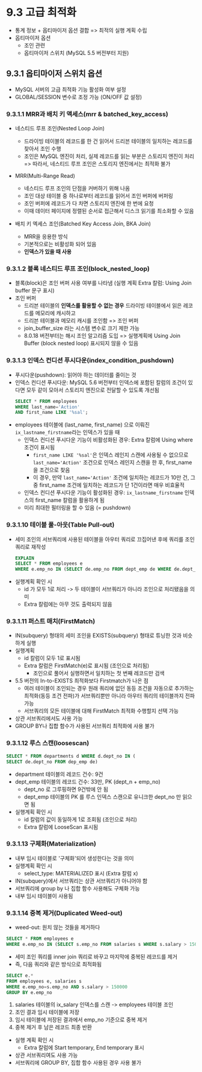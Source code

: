 # 9.3 고급 최적화
- 통계 정보 + 옵티마이저 옵션 결합 => 최적의 실행 계획 수립
- 옵티마이저 옵션
    - 조인 관련
    - 옵티마이저 스위치 (MySQL 5.5 버전부터 지원)

## 9.3.1 옵티마이저 스위치 옵션
- MySQL 서버의 고급 최적화 기능 활성화 여부 설정
- GLOBAL/SESSION 변수로 조정 가능 (ON/OFF 값 설정)

### 9.3.1.1 MRR과 배치 키 액세스(mrr & batched_key_access)
- 네스티드 루프 조인(Nested Loop Join)
    - 드라이빙 테이블의 레코드를 한 건 읽어서 드리븐 테이블의 일치하는 레코드를 찾아서 조인 수행
    - 조인은 MySQL 엔진이 처리, 실제 레코드를 읽는 부분은 스토리지 엔진이 처리
        => 따라서, 네스티드 루프 조인은 스토리지 엔진에서는 최적화 불가

- MRR(Multi-Range Read)
    - 네스티드 루프 조인의 단점을 커버하기 위해 나옴
    - 조인 대상 테이블 중 하나로부터 레코드를 읽어서 조인 버퍼에 버퍼링
    - 조인 버퍼에 레코드가 다 차면 스토리지 엔진에 한 번에 요청
    - 이때 데이터 페이지에 정렬된 순서로 접근해서 디스크 읽기를 최소화할 수 있음

- 배치 키 엑세스 조인(Batched Key Access Join, BKA Join)
    - MRR을 응용한 방식
    - 기본적으로는 비활성화 되어 있음
    - **인덱스가 있을 때 사용**

### 9.3.1.2 블록 네스티드 루프 조인(block_nested_loop)
- 블록(block)은 조인 버퍼 사용 여부를 나타냄 (실행 계획 Extra 칼럼: Using Join buffer 문구 표시)
- 조인 버퍼
    - 드리븐 테이블의 **인덱스를 활용할 수 없는 경우** 드라이빙 테이블에서 읽은 레코드를 메모리에 캐시하고
    - 드리븐 테이블과 메모리 캐시를 조인함 => 조인 버퍼
    - join_buffer_size 라는 시스템 변수로 크기 제한 가능
    - 8.0.18 버전부터는 해시 조인 알고리즘 도입 => 실행계획에 Using Join Buffer (block nested loop) 표시되지 않을 수 있음

### 9.3.1.3 인덱스 컨디션 푸시다운(index_condition_pushdown)
- 푸시다운(pushdown): 읽어야 하는 데이터를 줄이는 것
- 인덱스 컨디션 푸시다운: MySQL 5.6 버전부터 인덱스에 포함된 칼럼의 조건이 있다면 모두 같이 모아서 스토리지 엔진으로 전달할 수 있도록 개선됨
    ```sql
    SELECT * FROM employees 
    WHERE last_name='Action' 
    AND first_name LIKE '%sal';
    ```
- employees 테이블에 (last_name, first_name) 으로 이뤄진 `ix_lastname_firstname`라는 인덱스가 있을 때
    - 인덱스 컨디션 푸시다운 기능이 비활성화된 경우: Extra 칼럼에 Using where 조건이 표시됨
        - `first_name LIKE '%sal'`은 인덱스 레인지 스캔에 사용될 수 없으므로 `last_name='Action'` 조건으로 인덱스 레인지 스캔을 한 후, first_name 을 조건으로 찾음
        - 이 경우, 만약 `last_name='Action'` 조건에 일치하는 레코드가 10만 건, 그중 first_name 조건에 일치하는 레코드가 단 1건이라면 매우 비효율적
    - 인덱스 컨디션 푸시다운 기능이 활성화된 경우: `ix_lastname_firstname` 인덱스의 first_name 칼럼을 활용하게 됨
    - 미리 최대한 필터링을 할 수 있음 (= pushdown)

### 9.3.1.10 테이블 풀-아웃(Table Pull-out)
- 세미 조인의 서브쿼리에 사용된 테이블을 아우터 쿼리로 끄집어낸 후에 쿼리를 조인 쿼리로 재작성
    ```sql
    EXPLAIN
    SELECT * FROM employees e
    WHERE e.emp_no IN (SELECT de.emp_no FROM dept_emp de WHERE de.dept_no='d009')
    ```
- 실행계획 확인 시
    - id 가 모두 1로 처리 -> 두 테이블이 서브쿼리가 아니라 조인으로 처리됐음을 의미
    - Extra 칼럼에는 아무 것도 출력되지 않음

### 9.3.1.11 퍼스트 매치(FirstMatch)
- IN(subquery) 형태의 세미 조인을 EXISTS(subquery) 형태로 튜닝한 것과 비슷하게 실행
- 실행계획
    - id 칼럼이 모두 1로 표시됨
    - Extra 칼럼은 FirstMatch(e)로 표시됨 (조인으로 처리됨)
        - 조인으로 풀어서 실행하면서 일치하는 첫 번째 레코드만 검색
- 5.5 버전의 In-to-EXISTS 최적화보다 Firstmatch가 나은 점
    - 여러 테이블이 조인되는 경우 원래 쿼리에 없던 동등 조건을 자동으로 추가하는 최적화(동등 조건 전파)가 서브쿼리뿐만 아니라 아우터 쿼리의 테이블까지 전파 가능
    - 서브쿼리의 모든 테이블에 대해 FirstMatch 최적화 수행할지 선택 가능
- 상관 서브쿼리에서도 사용 가능
- GROUP BY나 집합 함수가 사용된 서브쿼리 최적화에 사용 불가

### 9.3.1.12 루스 스캔(loosescan)
```sql
SELECT * FROM departments d WHERE d.dept_no IN (
SELECT de.dept_no FROM dep_emp de)
```
- department 테이블의 레코드 건수: 9건
- dept_emp 테이블의 레코드 건수: 33만, PK (dept_n + emp_no)
    - dept_no 로 그루핑하면 9건밖에 안 됨
    - dept_emp 테이블의 PK 를 루스 인덱스 스캔으로 유니크한 dept_no 만 읽으면 됨
- 실행계획 확인 시
    - id 칼럼의 값이 동일하게 1로 조회됨 (조인으로 처리)
    - Extra 칼럼에 LooseScan 표시됨

### 9.3.1.13 구체화(Materialization)
- 내부 임시 테이블로 '구체화'되어 생성한다는 것을 의미
- 실행계획 확인 시
    - select_type: MATERIALIZED 표시 (Extra 칼럼 x)
- IN(subquery)에서 서브쿼리는 상관 서브쿼리가 아니어야 함
- 서브쿼리에 group by 나 집합 함수 사용해도 구체화 가능
- 내부 임시 테이블이 사용됨

### 9.3.1.14 중복 제거(Duplicated Weed-out)
- weed-out: 원치 않는 것들을 제거하다
```sql
SELECT * FROM employees e
WHERE e.emp_no IN (SELECT s.emp_no FROM salaries s WHERE s.salary > 150000)
```
- 세미 조인 쿼리를 inner join 쿼리로 바꾸고 마지막에 중복된 레코드를 제거
- 즉, 다음 쿼리와 같은 방식으로 최적화됨
```sql
SELECT e.*
FROM employees e, salaries s
WHERE e.emp_no=s.emp_no AND s.salary > 150000
GROUP BY e.emp_no
```
1. salaries 테이블의 ix_salary 인덱스를 스캔 -> employees 테이블 조인
2. 조인 결과 임시 테이블에 저장
3. 임시 테이블에 저장된 결과에서 emp_no 기준으로 중복 제거
4. 중복 제거 후 남은 레코드 최종 반환
- 실행 계획 확인 시
    - Extra 칼럼에 Start temporary, End temporary 표시
- 상관 서브쿼리여도 사용 가능
- 서브쿼리에 GROUP BY, 집합 함수 사용된 경우 사용 불가
